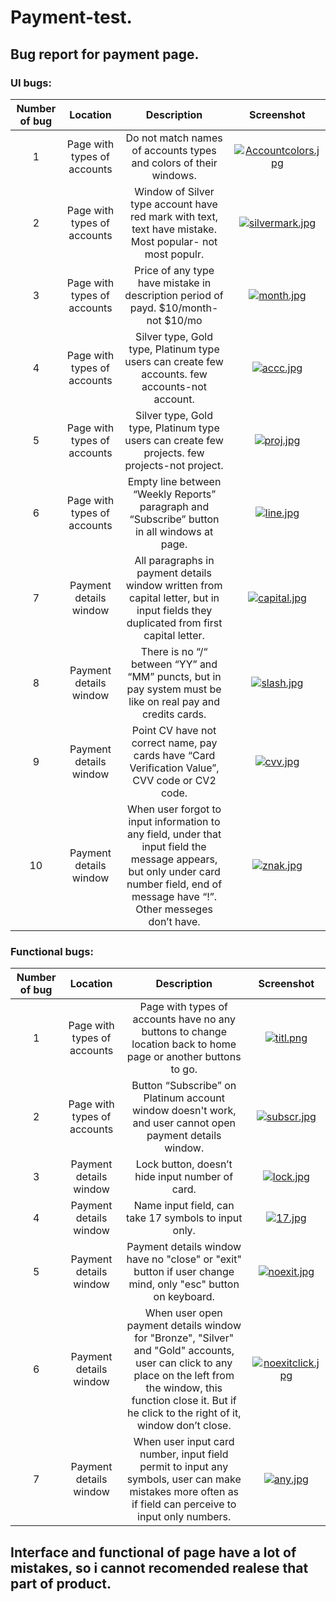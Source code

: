 # Payment-test.
## Bug report for payment page.
### UI bugs:
   
| Number of bug | Location | Description | Screenshot |
| :---: | :---: | :---: | :---: |
| 1 | Page with types of accounts | Do not match names of accounts types and colors of their windows. |[![Accountcolors.jpg](https://i.postimg.cc/d0D5LBLC/Accountcolors.jpg)](https://postimg.cc/sBdYL5Pf)|
| 2 | Page with types of accounts | Window of Silver type account have red mark with text, text have mistake. Most popular- not most populr. | [![silvermark.jpg](https://i.postimg.cc/3wYQ0z2q/silvermark.jpg)](https://postimg.cc/87K0qKKd) |
| 3 | Page with types of accounts | Price of any type have mistake in description period of payd. $10/month-not $10/mo |[![month.jpg](https://i.postimg.cc/WpwFDqxp/month.jpg)](https://postimg.cc/Lhh6w5HG)|
| 4 | Page with types of accounts | Silver type, Gold type, Platinum type users can create few accounts. few accounts-not account. | [![accc.jpg](https://i.postimg.cc/tC9rPPTB/accc.jpg)](https://postimg.cc/qgZXHN2K)|
| 5 | Page with types of accounts | Silver type, Gold type, Platinum type users can create few projects. few projects-not project.	 | [![proj.jpg](https://i.postimg.cc/bwDFNPdP/proj.jpg)](https://postimg.cc/Yv7xbJ1D) |
| 6 | Page with types of accounts | Empty line between “Weekly Reports” paragraph and “Subscribe” button in all windows at page.	 | [![line.jpg](https://i.postimg.cc/DwRf87gP/line.jpg)](https://postimg.cc/21FNtRg1) |
| 7 | Payment details window | All paragraphs in payment details window written from capital letter, but in input fields they duplicated from first capital letter. | [![capital.jpg](https://i.postimg.cc/R0sbd0Wj/capital.jpg)](https://postimg.cc/hJmrPcbr) |
| 8 | Payment details window | There is no “/“ between “YY” and “MM” puncts, but in pay system must be like on real pay and credits cards. |[![slash.jpg](https://i.postimg.cc/5ydc5tGf/slash.jpg)](https://postimg.cc/TL9HfTfs) |
| 9 | Payment details window | Point CV have not correct name, pay cards have “Card Verification Value”, CVV code or CV2 code. | [![cvv.jpg](https://i.postimg.cc/1Xkp5kfC/cvv.jpg)](https://postimg.cc/hQ0J238T) |
| 10 | Payment details window | When user forgot to input information to any field, under that input field the message appears, but only under card number field, end of message have “!”. Other messeges don’t have.	 |[![znak.jpg](https://i.postimg.cc/sxb2hSdK/znak.jpg)](https://postimg.cc/2LFmp15B) |


### Functional bugs:

| Number of bug | Location | Description | Screenshot |
| :---: | :---: | :---: | :---: |
| 1 | Page with types of accounts | Page with types of accounts have no any buttons to change location back to home page or another buttons to go. | [![titl.png](https://i.postimg.cc/q7SGbDTG/titl.png)](https://postimg.cc/XZKFX8XZ) |
| 2 | Page with types of accounts | Button “Subscribe” on Platinum account window doesn't work, and user cannot open payment details window. |[![subscr.jpg](https://i.postimg.cc/gJ9GnXFP/subscr.jpg)](https://postimg.cc/TyczsP3k) |
| 3 | Payment details window | Lock button, doesn’t hide input number of card. | [![lock.jpg](https://i.postimg.cc/nLwYfxD5/lock.jpg)](https://postimg.cc/jWPJyGvQ) |
| 4 | Payment details window | Name input field, can take 17 symbols to input only. | [![17.jpg](https://i.postimg.cc/htNZVVCh/17.jpg)](https://postimg.cc/rDC9kR2L)|
| 5 | Payment details window | Payment details window have no "close" or "exit" button if user change mind, only "esc" button on keyboard. |[![noexit.jpg](https://i.postimg.cc/SxjCk5fz/noexit.jpg)](https://postimg.cc/YvKhxdVp)|
| 6 | Payment details window | When user open payment details window for "Bronze", "Silver" and "Gold" accounts, user can click to any place on the left from the window, this function close it. But if he click to the right of it, window don’t close. |[![noexitclick.jpg](https://i.postimg.cc/59XkPxrZ/noexitclick.jpg)](https://postimg.cc/s1RcxRsc) |
| 7 | Payment details window |When user input card number, input field permit to input any symbols, user can make mistakes more often as if field can perceive to input only numbers. |[![any.jpg](https://i.postimg.cc/3NDh72xG/any.jpg)](https://postimg.cc/jnKm4wNq) |


## Interface and functional of page have a lot of mistakes, so i cannot recomended realese that part of product.
